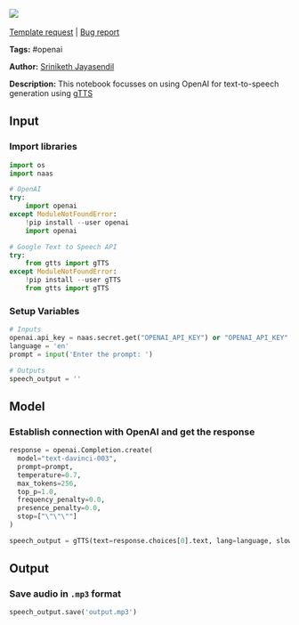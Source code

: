 <a href="https://app.naas.ai/user-redirect/naas/downloader?url=https://raw.githubusercontent.com/jupyter-naas/awesome-notebooks/master/OpenAI/OpenAI_Generate_Text_to_Speech.ipynb" target="_parent"><img src="https://naasai-public.s3.eu-west-3.amazonaws.com/open_in_naas.svg"/></a><br><br><a href="https://github.com/jupyter-naas/awesome-notebooks/issues/new?assignees=&labels=&template=template-request.md&title=Tool+-+Action+of+the+notebook+">Template request</a> | <a href="https://github.com/jupyter-naas/awesome-notebooks/issues/new?assignees=&labels=bug&template=bug_report.md&title=OpenAI+-+Generate+Text+to+Speech:+Error+short+description">Bug report</a>

**Tags:** #openai

**Author:** [Sriniketh Jayasendil](http://linkedin.com/in/sriniketh-jayasendil/)

**Description:** This notebook focusses on using OpenAI for text-to-speech generation using [gTTS](https://pypi.org/project/gTTS/)

## Input

### Import libraries


```python
import os
import naas

# OpenAI
try:
    import openai
except ModuleNotFoundError:
    !pip install --user openai
    import openai

# Google Text to Speech API
try:
    from gtts import gTTS
except ModuleNotFoundError:
    !pip install --user gTTS
    from gtts import gTTS
```

### Setup Variables


```python
# Inputs
openai.api_key = naas.secret.get("OPENAI_API_KEY") or "OPENAI_API_KEY"
language = 'en'
prompt = input('Enter the prompt: ')

# Outputs
speech_output = ''
```

## Model

### Establish connection with OpenAI and get the response


```python
response = openai.Completion.create(
  model="text-davinci-003",
  prompt=prompt,
  temperature=0.7,
  max_tokens=256,
  top_p=1.0,
  frequency_penalty=0.0,
  presence_penalty=0.0,
  stop=["\"\"\""]
)

speech_output = gTTS(text=response.choices[0].text, lang=language, slow=True)
```

## Output

### Save audio in `.mp3` format


```python
speech_output.save('output.mp3')
```
